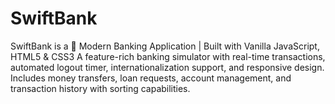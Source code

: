 # SwiftBank
SwiftBank is a 🏦 Modern Banking Application | Built with Vanilla JavaScript, HTML5 &amp; CSS3 A feature-rich banking simulator with real-time transactions, automated logout timer, internationalization support, and responsive design. Includes money transfers, loan requests, account management, and transaction history with sorting capabilities.
